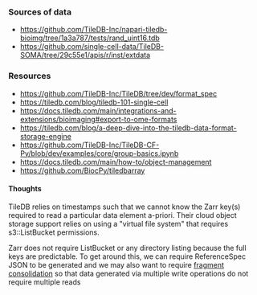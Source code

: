 
### Sources of data
- https://github.com/TileDB-Inc/napari-tiledb-bioimg/tree/1a3a787/tests/rand_uint16.tdb
- https://github.com/single-cell-data/TileDB-SOMA/tree/29c55e1/apis/r/inst/extdata

### Resources
- https://github.com/TileDB-Inc/TileDB/tree/dev/format_spec
- https://tiledb.com/blog/tiledb-101-single-cell
- https://docs.tiledb.com/main/integrations-and-extensions/bioimaging#export-to-ome-formats
- https://tiledb.com/blog/a-deep-dive-into-the-tiledb-data-format-storage-engine
- https://github.com/TileDB-Inc/TileDB-CF-Py/blob/dev/examples/core/group-basics.ipynb
- https://docs.tiledb.com/main/how-to/object-management
- https://github.com/BiocPy/tiledbarray

#### Thoughts

TileDB relies on timestamps such that we cannot know the Zarr key(s) required to read a particular data element a-priori. Their cloud object storage support relies on using a "virtual file system" that requires s3::ListBucket permissions.

Zarr does not require ListBucket or any directory listing because the full keys are predictable. To get around this, we can require ReferenceSpec JSON to be generated and we may also want to require [fragment consolidation](https://docs.tiledb.com/main/background/key-concepts-and-data-format#fragment-metadata) so that data generated via multiple write operations do not require multiple reads

